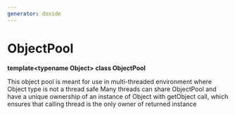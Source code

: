 ```yaml
---
generator: doxide
---
```



# ObjectPool

**template&lt;typename Object&gt; class ObjectPool**

This object pool is meant for use in multi-threaded environment where Object type is not a thread safe
Many threads can share ObjectPool and have a unique ownership of an instance of Object
with getObject call, which ensures that calling thread is the only owner of returned instance


